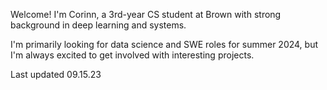 Welcome! I'm Corinn, a 3rd-year CS student at Brown with strong background in deep learning and systems. 

I'm primarily looking for data science and SWE roles for summer 2024, but I'm always excited to get involved with interesting projects.

Last updated 09.15.23
